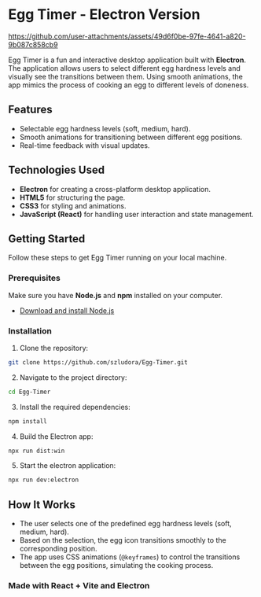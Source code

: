 # Egg Timer - Electron Version
https://github.com/user-attachments/assets/49d6f0be-97fe-4641-a820-9b087c858cb9

Egg Timer is a fun and interactive desktop application built with **Electron**. The application allows users to select different egg hardness levels and visually see the transitions between them. Using smooth animations, the app mimics the process of cooking an egg to different levels of doneness.

## Features

- Selectable egg hardness levels (soft, medium, hard).
- Smooth animations for transitioning between different egg positions.
- Real-time feedback with visual updates.

## Technologies Used

- **Electron** for creating a cross-platform desktop application.
- **HTML5** for structuring the page.
- **CSS3** for styling and animations.
- **JavaScript (React)** for handling user interaction and state management.

## Getting Started

Follow these steps to get Egg Timer running on your local machine.

### Prerequisites

Make sure you have **Node.js** and **npm** installed on your computer.

- [Download and install Node.js](https://nodejs.org/)

### Installation

1. Clone the repository:

```bash
git clone https://github.com/szludora/Egg-Timer.git
```
2. Navigate to the project directory:
```bash
cd Egg-Timer
```
3. Install the required dependencies:
```bash
npm install
```
4. Build the Electron app:
```bash
npx run dist:win
```
5. Start the electron application:
```bash
npx run dev:electron
```
## How It Works

- The user selects one of the predefined egg hardness levels (soft, medium, hard).
- Based on the selection, the egg icon transitions smoothly to the corresponding position.
- The app uses CSS animations (`@keyframes`) to control the transitions between the egg positions, simulating the cooking process.

### Made with React + Vite and Electron


